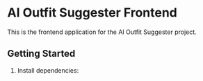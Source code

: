 # AI Outfit Suggester Frontend

This is the frontend application for the AI Outfit Suggester project.

## Getting Started

1. Install dependencies: